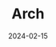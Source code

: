 ---  
layout: startup_page  
title: "Arch"  
id: "getarch.com"  
permalink: "/archgetarch.com02152024/"  
website: "https://www.getarch.com/about"  
funding_round: "Seed"  
funding_amount: "$6.2M"  
investors: "Coatue, Floodgate, Gigascale Capital, MCJ Collective, ReGen Ventures"  
about: "Arch is a software company that provides tools for HVAC installers to streamline the quoting process for heat pump installations. Its algorithm uses publicly available home data to quickly estimate appropriate heat pump capacity, significantly reducing the time spent on quoting new projects and improving sales conversion rates. This accelerates the adoption of heat pumps, contributing to residential decarbonization efforts."  
markets: "Cleantech, HVAC, Software"  
hq: "San Francisco, California, United States"  
founded_year: "2018"  
linkedin: "https://www.linkedin.com/company/get-arch"  
twitter: "https://twitter.com/gotk1s"  
instagram: ""  
facebook: ""  
crunchbase: "https://www.crunchbase.com/organization/arch-9a5b?utm_source=linkedin&utm_medium=referral&utm_campaign=linkedin_companies&utm_content=profile_cta_anon&trk=funding_crunchbase"  
pitchbook: "https://pitchbook.com/profiles/company/264678-31"  

date_display: "15-Feb-2024"  
date: "2024-02-15"

# SEO Optimization  
meta_title: "Arch - Seed Funding ($6.2M)"  
meta_description: "Arch, Arch is a software company that provides tools for HVAC installers to streamline the quoting process for heat pump installations. Its algorithm uses p..."  
meta_keywords: "Arch, Cleantech, HVAC, Software, Seed funding"  
canonical_url: "https://startup.projectstartups.com/archgetarch.com02152024/"  
---